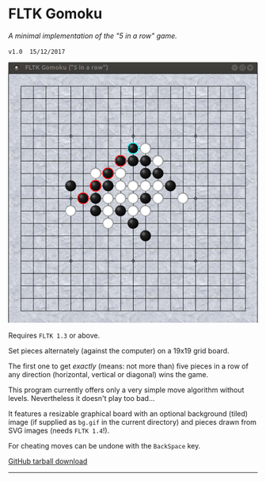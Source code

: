 # FLTK Gomoku

*A minimal implementation of the "5 in a row" game.*

`v1.0  15/12/2017`

![Screenshot of FLTK Gomoku (with custom background)](screenshots/fltk-gomoku-wins.png "Screenshot of FLTK Gomoku (with custom background)")

Requires `FLTK 1.3` or above.

Set pieces alternately (against the computer) on a
19x19 grid board.

The first one to get *exactly* (means: not more than) five pieces
in a row of any direction (horizontal, vertical or diagonal)
wins the game.

This program currently offers only a very simple move
algorithm without levels. Nevertheless it doesn't
play too bad...

It features a resizable graphical board with an optional
background (tiled) image (if supplied as `bg.gif` in the
current directory) and pieces drawn from SVG images (needs `FLTK 1.4`!).

For cheating moves can be undone  with the `BackSpace` key.

[GitHub tarball download](https://github.com/wcout/fltk-gomoku/archive/master.zip)

---
